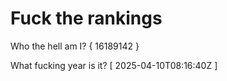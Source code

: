 # Fuck the rankings

Who the hell am I?
{ 16189142 }

What fucking year is it?
[ 2025-04-10T08:16:40Z ]
